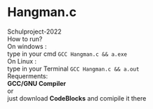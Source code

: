 # Hangman.c
Schulproject-2022
<br>
How to run?
<br>
On windows :
<br>
type in your cmd ``` GCC Hangman.c && a.exe ```
<br>
On Linux :
<br>
type in your Terminal ``` GCC Hangman.c && a.out ```
<br>
Requerments:
<br>
**GCC/GNU Compiler**
<br>
or 
<br>
just download **CodeBlocks** and comipile it there
